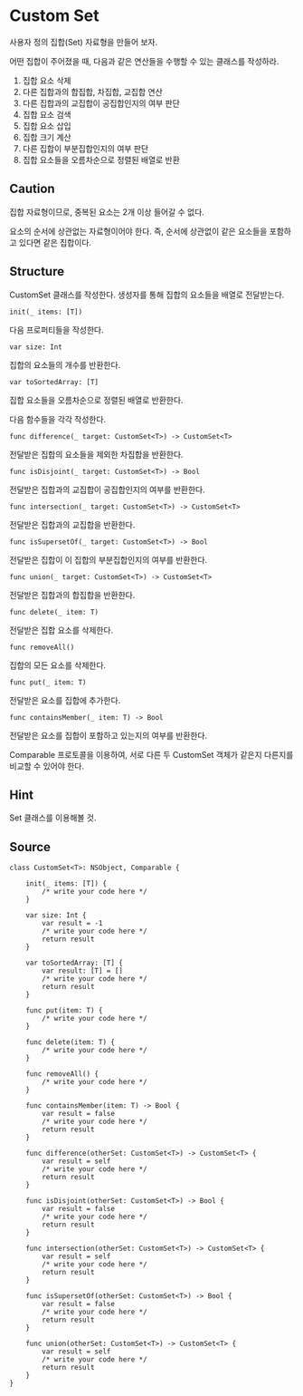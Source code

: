 # Custom Set

사용자 정의 집합(Set) 자료형을 만들어 보자.

어떤 집합이 주어졌을 때, 다음과 같은 연산들을 수행할 수 있는 클래스를 작성하라.

1. 집합 요소 삭제
2. 다른 집합과의 합집합, 차집합, 교집합 연산
3. 다른 집합과의 교집합이 공집합인지의 여부 판단
4. 집합 요소 검색
5. 집합 요소 삽입
6. 집합 크기 계산
7. 다른 집합이 부분집합인지의 여부 판단
8. 집합 요소들을 오름차순으로 정렬된 배열로 반환

## Caution

집합 자료형이므로, 중복된 요소는 2개 이상 들어갈 수 없다.

요소의 순서에 상관없는 자료형이어야 한다. 즉, 순서에 상관없이 같은 요소들을 포함하고 있다면 같은 집합이다.

## Structure

CustomSet 클래스를 작성한다. 생성자를 통해 집합의 요소들을 배열로 전달받는다.

    init(_ items: [T])

다음 프로퍼티들을 작성한다.

    var size: Int

집합의 요소들의 개수를 반환한다.

    var toSortedArray: [T]

집합 요소들을 오름차순으로 정렬된 배열로 반환한다.

다음 함수들을 각각 작성한다.

    func difference(_ target: CustomSet<T>) -> CustomSet<T>

전달받은 집합의 요소들을 제외한 차집합을 반환한다.

    func isDisjoint(_ target: CustomSet<T>) -> Bool

전달받은 집합과의 교집합이 공집합인지의 여부를 반환한다.

    func intersection(_ target: CustomSet<T>) -> CustomSet<T>

전달받은 집합과의 교집합을 반환한다.

    func isSupersetOf(_ target: CustomSet<T>) -> Bool

전달받은 집합이 이 집합의 부분집합인지의 여부를 반환한다.

    func union(_ target: CustomSet<T>) -> CustomSet<T>

전달받은 집합과의 합집합을 반환한다.

    func delete(_ item: T)

전달받은 집합 요소를 삭제한다.

    func removeAll()

집합의 모든 요소를 삭제한다.

    func put(_ item: T) 

전달받은 요소를 집합에 추가한다.

    func containsMember(_ item: T) -> Bool

전달받은 요소를 집합이 포함하고 있는지의 여부를 반환한다.

Comparable 프로토콜을 이용하여, 서로 다른 두 CustomSet 객체가 같은지 다른지를 비교할 수 있어야 한다.

## Hint

Set 클래스를 이용해볼 것.

## Source

    class CustomSet<T>: NSObject, Comparable {

        init(_ items: [T]) {
            /* write your code here */
        }

        var size: Int {
            var result = -1
            /* write your code here */
            return result
        }

        var toSortedArray: [T] {
            var result: [T] = []
            /* write your code here */
            return result
        }

        func put(item: T) {
            /* write your code here */
        }

        func delete(item: T) {
            /* write your code here */
        }

        func removeAll() {
            /* write your code here */
        }

        func containsMember(item: T) -> Bool {
            var result = false
            /* write your code here */
            return result
        }

        func difference(otherSet: CustomSet<T>) -> CustomSet<T> {
            var result = self
            /* write your code here */
            return result
        }

        func isDisjoint(otherSet: CustomSet<T>) -> Bool {
            var result = false
            /* write your code here */
            return result
        }

        func intersection(otherSet: CustomSet<T>) -> CustomSet<T> {
            var result = self
            /* write your code here */
            return result
        }

        func isSupersetOf(otherSet: CustomSet<T>) -> Bool {
            var result = false
            /* write your code here */
            return result
        }

        func union(otherSet: CustomSet<T>) -> CustomSet<T> {
            var result = self
            /* write your code here */
            return result
        }
    }
